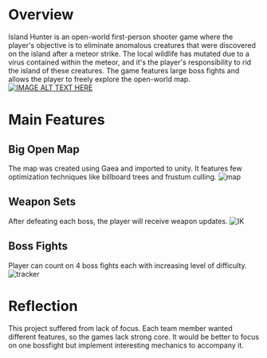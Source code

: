 # Overview
 Island Hunter is an open-world first-person shooter game where the player's objective is to eliminate anomalous creatures that were discovered on the island after a meteor strike. The local wildlife has mutated due to a virus contained within the meteor, and it's the player's responsibility to rid the island of these creatures. The game features large boss fights and allows the player to freely explore the open-world map.
[![IMAGE ALT TEXT HERE](http://img.youtube.com/vi/jeepkRqHePk/0.jpg)](http://www.youtube.com/watch?v=jeepkRqHePk)

# Main Features
## Big Open Map
The map was created using Gaea and imported to unity. It features few optimization techniques like billboard trees and frustum culling. 
![map](https://github.com/Mr-Bronzodia/Peaceful-Island/assets/81040884/ced4e419-c0ad-490a-acf4-9d93a9cf9402)

## Weapon Sets
After defeating each boss, the player will receive weapon updates. 
![IK](https://github.com/Mr-Bronzodia/Peaceful-Island/assets/81040884/da087caf-b0a6-4730-9249-f59445ece539)

## Boss Fights
Player can count on 4 boss fights each with increasing level of difficulty. 
![tracker](https://github.com/Mr-Bronzodia/Peaceful-Island/assets/81040884/cb02ac91-8442-46aa-a853-550479aa1a99)

# Reflection
This project suffered from lack of focus. Each team member wanted different features, so the games lack strong core. It would be better to focus on one bossfight but implement interesting mechanics to accompany it. 
